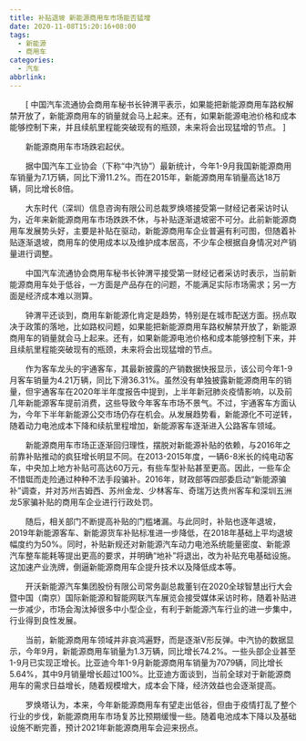 ```yaml
---
title: 补贴退坡 新能源商用车市场能否猛增
date: 2020-11-08T15:20:16+08:00
tags:
  - 新能源
  - 商用车
categories:
  - 汽车
abbrlink:
---
```


　　[ 中国汽车流通协会商用车秘书长钟渭平表示，如果能把新能源商用车路权解禁开放了，新能源商用车的销量就会马上起来。还有，如果新能源电池价格和成本能够控制下来，并且续航里程能突破现有的瓶颈，未来将会出现猛增的节点。 ]

　　新能源商用车市场跌宕起伏。

　　据中国汽车工业协会（下称“中汽协”）最新统计，今年1-9月我国新能源商用车销量为7.1万辆，同比下滑11.2%。而在2015年，新能源商用车销量高达18万辆，同比增长8倍。

　　大东时代（深圳）信息咨询有限公司总裁罗焕塔接受第一财经记者采访时认为，近年来新能源商用车市场跌跌不休，与补贴逐渐退坡密不可分。此前新能源商用车发展势头好，主要是补贴在驱动，新能源商用车企业普遍有利可图，但随着补贴逐渐退坡，商用车的使用成本以及维护成本居高，不少车企根据自身情况对产销量进行调整。

　　中国汽车流通协会商用车秘书长钟渭平接受第一财经记者采访时表示，当前新能源商用车处于低谷，一方面是产品存在的问题，不能满足实际市场需求；另一方面是经济成本难以测算。

　　钟渭平还谈到，商用车新能源化肯定是趋势，特别是在城市配送方面。拐点取决于政策的落地，比如路权问题，如果能把新能源商用车路权解禁开放了，新能源商用车的销量就会马上起来。还有，如果新能源电池价格和成本能够控制下来，并且续航里程能突破现有的瓶颈，未来将会出现猛增的节点。

　　作为客车龙头的宇通客车，其最新披露的产销数据快报显示，该公司今年1-9月客车销量为4.21万辆，同比下滑36.31%。虽然没有单独披露新能源商用车的销量，但宇通客车在2020年半年度报告中提到，上半年新冠肺炎疫情影响，以及前几年新能源客车提前消费，这些导致今年客车市场不景气。不过，宇通客车方面认为，今年下半年新能源公交市场仍存在机会。从发展趋势看，新能源化不可逆转，随着动力电池成本下降和续航里程增加，新能源客车逐渐进入公路客车领域。

　　新能源商用车市场正逐渐回归理性，摆脱对新能源补贴的依赖，与2016年之前靠补贴推动的疯狂增长明显不同。在2013-2015年度，一辆6-8米长的纯电动客车，中央加上地方补贴可高达60万元，有些车型补贴甚至更高。因此，一些车企不惜铤而走险通过种种不法手段骗补。2016年，财政部等四部委启动“新能源骗补”调查，并对苏州吉姆西、苏州金龙、少林客车、奇瑞万达贵州客车和深圳五洲龙5家骗补贴的商用车企业进行行政处罚。

　　随后，相关部门不断提高补贴的门槛堵漏。与此同时，补贴也逐年退坡，2019年新能源客车、新能源货车补贴标准进一步降低，在2018年基础上平均退坡幅度约为50%。同时，补贴新规还对新能源汽车动力电池系统能量密度、新能源汽车整车能耗等提出更高的要求，并明确“地补”将退出，改为补贴充电基础设施。这加速产业洗牌，倒逼新能源商用车企提升技术以及降低成本等。

　　开沃新能源汽车集团股份有限公司常务副总裁董钊在2020全球智慧出行大会暨中国（南京）国际新能源和智能网联汽车展览会接受媒体采访时称，随着补贴进一步减少，市场会淘汰掉很多中小型企业，有利于新能源汽车行业的进一步集中，行业得到良性发展。

　　当前，新能源商用车领域并非哀鸿遍野，而是逐渐V形反弹。中汽协的数据显示，今年9月，新能源商用车销量为1.3万辆，同比增长74.2%。一些头部企业甚至1-9月已实现正增长。比亚迪今年1-9月新能源商用车销量为7079辆，同比增长5.64%，其中9月销量增长超过100%。比亚迪方面谈到，当前全球对于新能源商用车的需求日益增长，随着规模增大，成本会下降，经济效益也会逐渐提高。

　　罗焕塔认为，本来，今年新能源商用车有望走出低谷，但由于疫情打乱了整个行业的步伐，新能源商用车市场复苏比预期缓慢一些。随着电池成本下降以及基础设施不断完善，预计2021年新能源商用车会迎来拐点。
